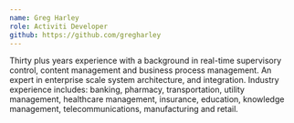 ```yaml
--- 
name: Greg Harley
role: Activiti Developer
github: https://github.com/gregharley
---
```


Thirty plus years experience with a background in real-time supervisory control, content management and business process management. An expert in enterprise scale system architecture, and integration. Industry experience includes: banking, pharmacy, transportation, utility management, healthcare management, insurance, education, knowledge management, telecommunications, manufacturing and retail.
